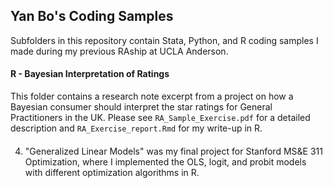 ## Yan Bo's Coding Samples

Subfolders in this repository contain Stata, Python, and R coding samples I made during my previous RAship at UCLA Anderson.

#### R - Bayesian Interpretation of Ratings
This folder contains a research note excerpt from a project on how a Bayesian consumer should interpret the star ratings for General Practitioners in the UK. Please see `RA_Sample_Exercise.pdf` for a detailed description and `RA_Exercise_report.Rmd` for my write-up in R.

#### 
4.	"Generalized Linear Models" was my final project for Stanford MS&E 311 Optimization, where I implemented the OLS, logit, and probit models with different optimization algorithms in R.
